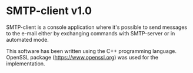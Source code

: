 # SMTP-client v1.0
SMTP-client is a console application where it's possible to send messages to the e-mail either by exchanging commands with SMTP-server or in automated mode.

This software has been written using the C++ programming language. OpenSSL package (https://www.openssl.org) was used for the implementation.
